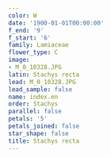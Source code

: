 ```yaml
---
color: W
date: '1900-01-01T00:00:00'
f_end: '9'
f_start: '6'
family: Lamiaceae
flower_type: C
image:
- M_0_10328.JPG
latin: Stachys recta
lead: M_0_10328.JPG
lead_sample: false
name: index.en
order: Stachys
parallel: false
petals: '5'
petals_joined: false
star_shape: false
title: Stachys recta
---
```

